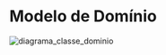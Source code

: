# Modelo de Domínio

![diagrama_classe_dominio](https://github.com/tads-cnat/qajuda/assets/112821127/df75d96f-c3fe-4f17-8626-6337038fd207)



